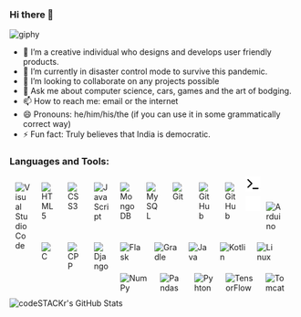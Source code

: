 ### Hi there 👋

![giphy](https://user-images.githubusercontent.com/69578073/116269090-89498b80-a79b-11eb-9b93-47527f0d57ce.gif)


- 🔭 I’m a creative individual who designs and develops user friendly products.
- 🌱 I’m currently in disaster control mode to survive this pandemic.
- 👯 I’m looking to collaborate on any projects possible
- 💬 Ask me about computer science, cars, games and the art of bodging.
- 📫 How to reach me: email or the internet
- 😄 Pronouns: he/him/his/the (if you can use it in some grammatically correct way)
- ⚡ Fun fact: Truly believes that India is democratic.

### Languages and Tools:
<div>
<img align="left" alt="Visual Studio Code" width="26px" src="https://cdn.jsdelivr.net/gh/devicons/devicon/icons/vscode/vscode-original.svg" style="padding:10px;" />
<img align="left" alt="HTML5" width="26px" src="https://cdn.jsdelivr.net/gh/devicons/devicon/icons/html5/html5-original.svg" style="padding:10px;" />
<img align="left" alt="CSS3" width="26px" src="https://cdn.jsdelivr.net/gh/devicons/devicon/icons/css3/css3-original.svg" style="padding:10px;" />
<img align="left" alt="JavaScript" width="26px" src="https://cdn.jsdelivr.net/gh/devicons/devicon/icons/javascript/javascript-original.svg" style="padding:10px;" />
<img align="left" alt="MongoDB" width="26px" src="https://cdn.jsdelivr.net/gh/devicons/devicon/icons/mongodb/mongodb-original.svg" style="padding:10px;" />
<img align="left" alt="MySQL" width="26px" src="https://cdn.jsdelivr.net/gh/devicons/devicon/icons/mysql/mysql-original.svg" style="padding:10px;" />
<img align="left" alt="Git" width="26px" src="https://cdn.jsdelivr.net/gh/devicons/devicon/icons/git/git-original.svg" style="padding:10px;" />
<img align="left" alt="GitHub" width="26px" src="https://user-images.githubusercontent.com/3369400/139447912-e0f43f33-6d9f-45f8-be46-2df5bbc91289.png" style="padding:10px;" />
<img align="left" alt="GitHub" width="26px" src="https://user-images.githubusercontent.com/3369400/139448065-39a229ba-4b06-434b-bc67-616e2ed80c8f.png" style="padding:10px;" />
<img align="left" alt="Terminal" width="26px" src="./img/terminal-light.svg" />
</div>
<br>
<br>
<div>
<img align="left" alt="Terminal" width="26px" src="./img/terminal-dark.svg" />
<img align="left" alt="Arduino" width="26px" src="https://cdn.jsdelivr.net/gh/devicons/devicon/icons/arduino/arduino-original-wordmark.svg" style="padding:10px;"/>
<img align="left" alt="C" width="26px" src="https://cdn.jsdelivr.net/gh/devicons/devicon/icons/c/c-original.svg" style="padding:10px;" />
<img align="left" alt="CPP" width="26px" src="https://cdn.jsdelivr.net/gh/devicons/devicon/icons/cplusplus/cplusplus-original.svg" style="padding:10px;"/>
<img align="left" alt="Django" width="26px" src="https://cdn.jsdelivr.net/gh/devicons/devicon/icons/django/django-original.svg" style="padding:10px;"/>
<img align="left" alt="Flask" width="40px" src="https://cdn.jsdelivr.net/gh/devicons/devicon/icons/flask/flask-original-wordmark.svg" style="padding:10px;"/>
<img align="left" alt="Gradle" width="40px" src="https://cdn.jsdelivr.net/gh/devicons/devicon/icons/gradle/gradle-plain-wordmark.svg" style="padding:10px;"/>
<img align="left" alt="Java" width="35px" src="https://cdn.jsdelivr.net/gh/devicons/devicon/icons/java/java-original-wordmark.svg" style="padding:10px;"/>
<img align="left" alt="Kotlin" width="45px" src="https://cdn.jsdelivr.net/gh/devicons/devicon/icons/kotlin/kotlin-original-wordmark.svg" style="padding:10px;"/>
<img align="left" alt="Linux" width="35px" src="https://cdn.jsdelivr.net/gh/devicons/devicon/icons/linux/linux-original.svg" style="padding:10px;"/>
</div>
<br>
<br>
<div>
<img align="left" alt="NumPy" width="50px" src="https://cdn.jsdelivr.net/gh/devicons/devicon/icons/numpy/numpy-original-wordmark.svg" style="padding:10px;"/>
<img align="left" alt="Pandas" width="40px"  src="https://cdn.jsdelivr.net/gh/devicons/devicon/icons/pandas/pandas-original-wordmark.svg" style="padding:10px;"/>
<img align="left" alt="Pyhton" width="35px"  src="https://cdn.jsdelivr.net/gh/devicons/devicon/icons/python/python-original-wordmark.svg" style="padding:10px;"/>
<img align="left" alt="TensorFlow" width="50px"  src="https://cdn.jsdelivr.net/gh/devicons/devicon/icons/tensorflow/tensorflow-original-wordmark.svg" style="padding:10px;"/>
<img align="left" alt="Tomcat" width="40px"  src="https://cdn.jsdelivr.net/gh/devicons/devicon/icons/tomcat/tomcat-original-wordmark.svg" style="padding:10px;"/>
</div>
<br>
<br>

<img width="750px" alt="codeSTACKr's GitHub Stats" src="https://github-readme-stats.vercel.app/api?username=JohnNixon6972&show_icons=true&count_private=true&theme=radical&hide_border=false" />
